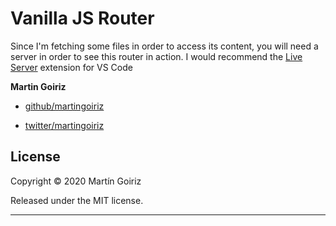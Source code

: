 # Vanilla JS Router

Since I'm fetching some files in order to access its content, you will need a server in order to see this router in action. I would recommend the [Live Server](https://marketplace.visualstudio.com/items?itemName=ritwickdey.LiveServer) extension for VS Code

**Martin Goiriz**

+  [github/martingoiriz](https://github.com/martingoiriz)

+  [twitter/martingoiriz](http://twitter.com/martingoiriz)

## License

Copyright © 2020 Martín Goiriz

Released under the MIT license.
***